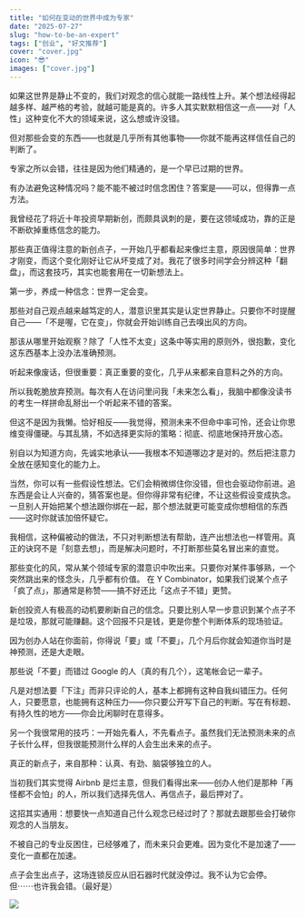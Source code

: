 ```yaml
---
title: "如何在变动的世界中成为专家"
date: "2025-07-27"
slug: "how-to-be-an-expert"
tags: ["创业", "好文推荐"]
cover: "cover.jpg"
icon: "😎"
images: ["cover.jpg"]
---
```

如果这世界是静止不变的，我们对观念的信心就能一路线性上升。某个想法经得起越多样、越严格的考验，就越可能是真的。许多人其实默默相信这一点——对「人性」这种变化不大的领域来说，这么想或许没错。



但对那些会变的东西——也就是几乎所有其他事物——你就不能再这样信任自己的判断了。



专家之所以会错，往往是因为他们精通的，是一个早已过期的世界。



有办法避免这种情况吗？能不能不被过时信念困住？答案是——可以，但得靠一点方法。



我曾经花了将近十年投资早期新创，而颇具讽刺的是，要在这领域成功，靠的正是不断砍掉重练信念的能力。



那些真正值得注意的新创点子，一开始几乎都看起来像烂主意，原因很简单：世界才刚变，而这个变化刚好让它从坏变成了对。我花了很多时间学会分辨这种「翻盘」，而这套技巧，其实也能套用在一切新想法上。



第一步，养成一种信念：世界一定会变。



那些对自己观点越来越笃定的人，潜意识里其实是认定世界静止。只要你不时提醒自己——「不是喔，它在变」，你就会开始训练自己去嗅出风的方向。



那该从哪里开始观察？除了「人性不太变」这条中等实用的原则外，很抱歉，变化这东西基本上没办法准确预测。



听起来像废话，但很重要：真正重要的变化，几乎从来都来自意料之外的方向。



所以我乾脆放弃预测。每次有人在访问里问我「未来怎么看」，我脑中都像没读书的考生一样拼命乱掰出一个听起来不错的答案。



但这不是因为我懒。恰好相反——我觉得，预测未来不但命中率可怜，还会让你思维变得僵硬。与其乱猜，不如选择更实际的策略：彻底、彻底地保持开放心态。



别自以为知道方向，先诚实地承认——我根本不知道哪边才是对的。然后把注意力全放在感知变化的能力上。



当然，你可以有一些假设性想法。它们会稍微绑住你没错，但也会驱动你前进。追东西是会让人兴奋的，猜答案也是。但你得非常有纪律，不让这些假设变成执念。
一旦别人开始把某个想法跟你绑在一起，那个想法就更可能变成你想相信的东西——这时你就该加倍怀疑它。



我相信，这种偏被动的做法，不只对判断想法有帮助，连产出想法也一样管用。真正的诀窍不是「刻意去想」，而是解决问题时，不打断那些莫名冒出来的直觉。



那些变化的风，常从某个领域专家的潜意识中吹出来。只要你对某件事够熟，一个突然跳出来的怪念头，几乎都有价值。
在 Y Combinator，如果我们说某个点子「疯了点」，那通常是称赞——搞不好还比「这点子不错」更赞。



新创投资人有极高的动机要刷新自己的信念。只要比别人早一步意识到某个点子不是垃圾，那就可能赚翻。这个回报不只是钱，更是你整个判断体系的现场验证。



因为创办人站在你面前，你得说「要」或「不要」，几个月后你就会知道你当时是神预测，还是大走眼。



那些说「不要」而错过 Google 的人（真的有几个），这笔帐会记一辈子。



凡是对想法要「下注」而非只评论的人，基本上都拥有这种自我纠错压力。任何人，只要愿意，也能拥有这种压力——你只要公开写下自己的判断。写在有标题、有持久性的地方——你会比闲聊时在意得多。



另一个我很常用的技巧：一开始先看人，不先看点子。虽然我们无法预测未来的点子长什么样，但我很能预测什么样的人会生出未来的点子。



真正的新点子，来自那种：认真、有劲、脑袋够独立的人。



当初我们其实觉得 Airbnb 是烂主意，但我们看得出来——创办人他们是那种「再怪都不会怕」的人，所以我们选择先信人、再信点子，最后押对了。



这招其实通用：想要快一点知道自己什么观念已经过时了？那就去跟那些会打破你观念的人当朋友。



不被自己的专业反困住，已经够难了，而未来只会更难。因为变化不是加速了——变化一直都在加速。



点子会生出点子，这场连锁反应从旧石器时代就没停过。我不认为它会停。
但⋯⋯也许我会错。（最好是）




![](https://prod-files-secure.s3.us-west-2.amazonaws.com/112d0858-5090-4d34-a606-b75eb8d65fd2/46476355-9cf3-4e99-9b7a-3531bc426380/1000202064.png?X-Amz-Algorithm=AWS4-HMAC-SHA256&X-Amz-Content-Sha256=UNSIGNED-PAYLOAD&X-Amz-Credential=ASIAZI2LB466ZKGHURBZ%2F20251026%2Fus-west-2%2Fs3%2Faws4_request&X-Amz-Date=20251026T151217Z&X-Amz-Expires=3600&X-Amz-Security-Token=IQoJb3JpZ2luX2VjENb%2F%2F%2F%2F%2F%2F%2F%2F%2F%2FwEaCXVzLXdlc3QtMiJHMEUCIDfAhP0b6kJlBRCTSt2rt0RJtVlWCzsh1mMIKSZXU6YNAiEA2TIAtT%2B5kWYxEqOTvhMkbv%2F3uSUrnD4eQGTGTDXDFCEqiAQIj%2F%2F%2F%2F%2F%2F%2F%2F%2F%2F%2FARAAGgw2Mzc0MjMxODM4MDUiDI26lfQo83CMc3PfiCrcA7fbP1vr7%2F4S0eE3x6rAspGp6IcP0iKV1hsJ%2BR%2FtHB3D9n%2FJaHfDHovK%2BJMRA7%2FeRkPZrdhxmsWgl2y8j8RqC492WWV6EgykZl5ZK4%2B2IbH3oWoe8aSZpdjt1z3KYwtvqc%2FSLbMe0NjCSilCb%2FROLjpfjTjyJs8FDnFhLJW1YlQam7P4jaRXx9omWZw48pKYw43O5ouIOxKxbZ%2B%2FJp2re9r6TK7wzBHotEb5DAqKO50uObVl%2FVg0FcqIMZBf6Nf%2BH%2B1MWDnRm76ZS3hJf42jpEBT7A14h%2Ff8VMn5h2yWAqzVhvpNOaF7l6vWgGJ%2BXbbmL7U89KI%2B3uWsfZkkfAK9yxYDOn9FhqP84bZcCDIWXciNrNm7p5fceXH%2F%2BPPO3JMvREZldhEtefZnZKiSNmxhMHtKAdv222mJMwYYa7XkszDVvbimBRzkcX30lDoR3o0RRQ2K6eWF1njWaZ9u9enzfGqy60UqiNQyjjV7fjtCBo5FVIuJb5az0PGFC2Mu5JiKRjyMihqHr7NG0uSrx23U6H%2FelW9TFx8YKN3XBnzXaFsgQwYLqvK53DWO0FO1ivJmCfLKISlNJLdLOvYy8%2F9HQWsY1sR4KiYsbgsEvCCtYA1%2BcB0XxXPTdVgBFG4wMInX%2BMcGOqUBH4H9XIhi9A5WsUTBGI4UGVvgIPxEksCTUFcEcwshrjSfv6%2Fphecx%2FCHfp52KATrXdgeHKnDHzcbjQIx6D%2BrMpiyLoOXi3AGfpaow4FFTQyq5a37xHdmAGv9VMPUu3JlSIEfyWOe%2FtuBHsINvIyMPBknpRXzCU10icCGzCxwsOYuoOrpI7Ciz9lIZFbqtobidT8L%2BY8KBQrrrUByI9oIjRC3lRoyM&X-Amz-Signature=2a81e15f4c3a0ca82db60543790394e914455525b0e455c05639baf77f5c63b5&X-Amz-SignedHeaders=host&x-amz-checksum-mode=ENABLED&x-id=GetObject)

